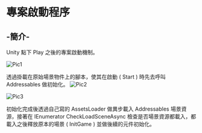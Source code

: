 # 專案啟動程序

## -簡介-
Unity 點下 Play 之後的專案啟動機制。

![Pic1](https://i.ibb.co/pQ5W2YQ/Unity-Game-Start-Record-GIF.gif)


透過掛載在原始場景物件上的腳本，使其在啟動 ( Start ) 時先去呼叫 Addressables 做初始化。
![Pic2](https://i.ibb.co/DLJmCqV/Init-Load-Scene.png)

![Pic3](https://i.ibb.co/cD2PJKR/Addressable-Group.png)

初始化完成後透過自己寫的 AssetsLoader 做異步載入 Addressables 場景資源，接著在 IEnumerator CheckLoadSceneAsync 檢查是否場景資源都載入，都載入之後釋放原本的場景 ( InitGame ) 並做後續的元件初始化。